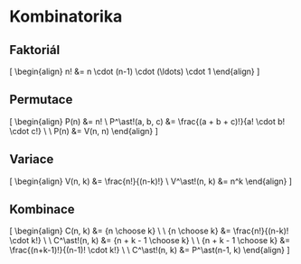 # Kombinatorika

## Faktoriál

\[ \begin{align}
n! &= n \cdot (n-1) \cdot (\ldots) \cdot 1
\end{align} \]

## Permutace

\[ \begin{align}
P(n) &= n! \\
P^\ast\!(a, b, c) &= \frac{(a + b + c)!}{a! \cdot b! \cdot c!} \\ \\
P(n) &= V(n, n)
\end{align} \]

## Variace

\[ \begin{align}
V(n, k) &= \frac{n!}{(n-k)!} \\
V^\ast\!(n, k) &= n^k
\end{align} \]

## Kombinace

\[ \begin{align}
C(n, k) &= {n \choose k} \\ \\
{n \choose k} &= \frac{n!}{(n-k)! \cdot k!} \\ \\
C^\ast\!(n, k) &= {n + k - 1 \choose k} \\ \\
{n + k - 1 \choose k}  &= \frac{(n+k-1)!}{(n-1)! \cdot k!} \\ \\
C^\ast\!(n, k) &= P^\ast(n-1, k)
\end{align} \]